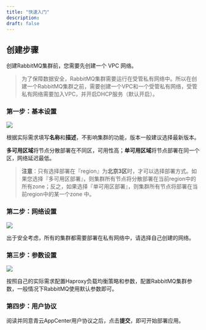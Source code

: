 ```yaml
---
title: "快速入门"
description: 
draft: false
---
```


## 创建步骤

创建RabbitMQ集群前，您需要先创建一个 VPC 网络。

> 为了保障数据安全，RabbitMQ集群需要运行在受管私有网络中。所以在创建一个RabbitMQ集群之前，需要创建一个VPC和一个受管私有网络，受管私有网络需要加入VPC，并开启DHCP服务（默认开启）。

### 第一步：基本设置

![](../../_images/base_setup.png)

根据实际需求填写**名称**和**描述**，不影响集群的功能，版本一般建议选择最新版本。

**多可用区域**将节点分散部署在不同区，可用性高；**单可用区域**将节点部署在同一个区，网络延迟最低。

> **注意**：只有选择部署在『region』为**北京3区**时，才可以选择部署方式。如果您选择『多可用区部署』，则集群所有节点将分散部署在当前region中的所有zone；反之，如果选择『单可用区部署』，则集群所有节点将部署在当前region中的某一个zone 中。


### 第二步：网络设置

![](../../_images/network_setup.png)

出于安全考虑，所有的集群都需要部署在私有网络中，请选择自己创建的网络。

### 第三步：参数设置

![](../../_images/sevice_parameter.png)

按照自己的实际需求配置Haproxy负载均衡策略和参数，配置RabbitMQ集群参数，一般情况下RabbitMQ使用默认参数即可。

### 第四步：用户协议

阅读并同意青云AppCenter用户协议之后，点击**提交**，即可开始部署应用。
